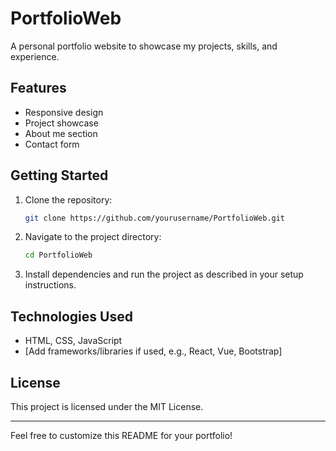 # PortfolioWeb

A personal portfolio website to showcase my projects, skills, and experience.

## Features

- Responsive design
- Project showcase
- About me section
- Contact form

## Getting Started

1. Clone the repository:
    ```bash
    git clone https://github.com/yourusername/PortfolioWeb.git
    ```
2. Navigate to the project directory:
    ```bash
    cd PortfolioWeb
    ```
3. Install dependencies and run the project as described in your setup instructions.

## Technologies Used

- HTML, CSS, JavaScript
- [Add frameworks/libraries if used, e.g., React, Vue, Bootstrap]

## License

This project is licensed under the MIT License.

---

Feel free to customize this README for your portfolio!
